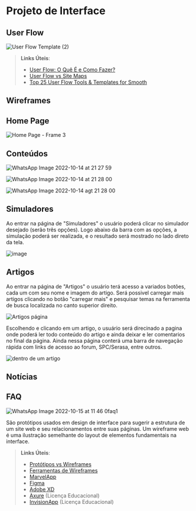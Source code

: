 
# Projeto de Interface

## User Flow

![User Flow Template (2)](https://user-images.githubusercontent.com/113143021/195746138-ad7f709a-8b52-480d-bc9f-e1daf9dbbc4a.jpg)



> **Links Úteis**:
> - [User Flow: O Quê É e Como Fazer?](https://medium.com/7bits/fluxo-de-usu%C3%A1rio-user-flow-o-que-%C3%A9-como-fazer-79d965872534)
> - [User Flow vs Site Maps](http://designr.com.br/sitemap-e-user-flow-quais-as-diferencas-e-quando-usar-cada-um/)
> - [Top 25 User Flow Tools & Templates for Smooth](https://www.mockplus.com/blog/post/user-flow-tools)


## Wireframes

## Home Page

![Home Page - Frame 3](https://user-images.githubusercontent.com/112964187/195993500-931da76a-e7d5-4ef3-b9a4-d969b5ff2388.jpg)

## Conteúdos

![WhatsApp Image 2022-10-14 at 21 27 59](https://user-images.githubusercontent.com/112964187/195991019-e60bdb53-892d-445c-b048-60f582425241.jpeg)

![WhatsApp Image 2022-10-14 at 21 28 00](https://user-images.githubusercontent.com/112964187/195991028-1e796077-af4d-4a84-8f8f-da70d26e7eb7.jpeg)

![WhatsApp Image 2022-10-14 agt 21 28 00](https://user-images.githubusercontent.com/112964187/195991038-8b889d7a-4b7b-4ff9-8f6b-28e9bf9263e7.jpeg)

## Simuladores

Ao entrar na página de "Simuladores" o usuário poderá clicar no simulador desejado (serão três opções). Logo abaixo da barra com as opções, a simulação poderá ser realizada, e o resultado será mostrado no lado direto da tela. 

![image](https://user-images.githubusercontent.com/113486028/195949868-b67f6172-0a03-4d11-bb65-878c370251b0.png)

## Artigos

Ao entrar na página de "Artigos" o usuário terá acesso a variados botões, cada um com seu nome e imagem do artigo. Será possivel carregar mais artigos clicando no botão "carregar mais" e pesquisar temas na ferramenta de busca localizada no canto superior direito.

![Artigos página](https://user-images.githubusercontent.com/112964187/195996426-94d498c1-e4e1-461a-a0f6-39b214a40434.jpg)

Escolhendo e clicando em um artigo, o usuário será direcinado a pagina onde poderá ler todo conteúdo do artigo e ainda deixar e ler comentarios no final da página. Ainda nessa página conterá uma barra de navegação rápida com links de acesso ao forum, SPC/Serasa, entre outros.

![dentro de um artigo](https://user-images.githubusercontent.com/112964187/195947487-82c16dba-c200-49f1-bd0f-bc97988bfb18.jpg)

## Notícias

## FAQ

![WhatsApp Image 2022-10-15 at 11 46 0faq1](https://user-images.githubusercontent.com/112964187/195993588-7da7c206-86ae-41a3-bebc-2ba02a9de43c.jpeg)


São protótipos usados em design de interface para sugerir a estrutura de um site web e seu relacionamentos entre suas páginas. Um wireframe web é uma ilustração semelhante do layout de elementos fundamentais na interface.
 
> **Links Úteis**:
> - [Protótipos vs Wireframes](https://www.nngroup.com/videos/prototypes-vs-wireframes-ux-projects/)
> - [Ferramentas de Wireframes](https://rockcontent.com/blog/wireframes/)
> - [MarvelApp](https://marvelapp.com/developers/documentation/tutorials/)
> - [Figma](https://www.figma.com/)
> - [Adobe XD](https://www.adobe.com/br/products/xd.html#scroll)
> - [Axure](https://www.axure.com/edu) (Licença Educacional)
> - [InvisionApp](https://www.invisionapp.com/) (Licença Educacional)
